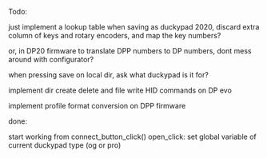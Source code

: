 
Todo:

just implement a lookup table when saving as duckypad 2020, discard extra column of keys and rotary encoders, and map the key numbers?

or, in DP20 firmware to translate DPP numbers to DP numbers, dont mess around with configurator?

when pressing save on local dir, ask what duckypad is it for?

implement dir create delete and file write HID commands on DP evo

implement profile format conversion on DPP firmware

done:

start working from connect_button_click()
open_click: set global variable of current duckypad type (og or pro)
